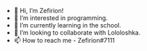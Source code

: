 - 👋 Hi, I’m Zefirion!
- 👀 I’m interested in programming.
- 🌱 I’m currently learning in the school.
- 💞️ I’m looking to collaborate with Lololoshka.
- 📫 How to reach me - Zefirion#7111

<!---
zefirion1200/zefirion1200 is a ✨ special ✨ repository because its `README.md` (this file) appears on your GitHub profile.
You can click the Preview link to take a look at your changes.
--->
